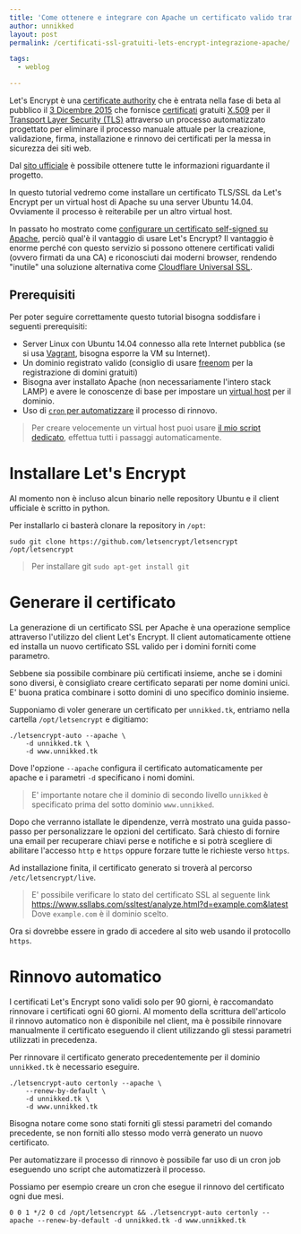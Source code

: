 ```yaml
---
title: 'Come ottenere e integrare con Apache un certificato valido tramite Let's encrypt'
author: unnikked
layout: post
permalink: /certificati-ssl-gratuiti-lets-encrypt-integrazione-apache/

tags:
  - weblog

---
```


Let's Encrypt è una [certificate authority](https://it.wikipedia.org/wiki/Certificate_authority) che è entrata nella fase di beta al pubblico il [3 Dicembre 2015](https://letsencrypt.org/2015/12/03/entering-public-beta.html) che fornisce [certificati](https://en.wikipedia.org/wiki/Public_key_certificate) gratuiti [X.509](https://it.wikipedia.org/wiki/X.509) per il [Transport Layer Security (TLS)](https://it.wikipedia.org/wiki/Transport_Layer_Security) attraverso un processo automatizzato progettato per eliminare il processo manuale attuale per la creazione, validazione, firma, installazione e rinnovo dei certificati per la messa in sicurezza dei siti web. 

Dal [sito ufficiale](https://letsencrypt.org) è possibile ottenere tutte le informazioni riguardante il progetto. 

In questo tutorial vedremo come installare un certificato TLS/SSL da Let's Encrypt per un virtual host di Apache su una server Ubuntu 14.04. Ovviamente il processo è reiterabile per un altro virtual host. 

In passato ho mostrato come [configurare un certificato self-signed su Apache](/come-configurare-un-certificato-ssl-su-apache/), perciò qual'è il vantaggio di usare Let's Encrypt? Il vantaggio è enorme perché con questo servizio si possono ottenere certificati validi (ovvero firmati da una CA) e riconosciuti dai moderni browser, rendendo "inutile" una soluzione alternativa come [Cloudflare Universal SSL](/ssl-gratuito-cloudflare-abilitare-https/). 

## Prerequisiti

Per poter seguire correttamente questo tutorial bisogna soddisfare i seguenti prerequisiti:

- Server Linux con Ubuntu 14.04 connesso alla rete Internet pubblica (se si usa [Vagrant](/gestire-macchine-virtuali-vagrant/), bisogna esporre la VM su Internet).
- Un dominio registrato valido (consiglio di usare [freenom](/come-ottenere-dominio-livello-gratis/) per la registrazione di domini gratuiti)
- Bisogna aver installato Apache (non necessariamente l'intero stack LAMP) e avere le conoscenze di base per impostare un [virtual host](/guida-ai-virtual-host-di-apache/) per il dominio. 
- Uso di [`cron` per automatizzare](/operazioni-automatiche-crontab/) il processo di rinnovo.

> Per creare velocemente un virtual host puoi usare [il mio script dedicato](https://github.com/unnikked/Apache-VirtualHost-Manager), effettua tutti i passaggi automaticamente. 

# Installare Let's Encrypt

Al momento non è incluso alcun binario nelle repository Ubuntu e il client ufficiale è scritto in python. 

Per installarlo ci basterà clonare la repository in `/opt`:

```
sudo git clone https://github.com/letsencrypt/letsencrypt
/opt/letsencrypt
```

> Per installare git `sudo apt-get install git`

# Generare il certificato

La generazione di un certificato SSL per Apache è una operazione semplice attraverso l'utilizzo del client Let's Encrypt. Il client automaticamente ottiene ed installa un nuovo certificato SSL valido per i domini forniti come parametro. 

Sebbene sia possibile combinare più certificati insieme, anche se i domini sono diversi, è consigliato creare certificato separati per nome domini unici. E' buona pratica combinare i sotto domini di uno specifico dominio insieme. 

Supponiamo di voler generare un certificato per `unnikked.tk`, entriamo nella cartella `/opt/letsencrypt` e digitiamo: 

```
./letsencrypt-auto --apache \
    -d unnikked.tk \
    -d www.unnikked.tk
```

Dove l'opzione `--apache` configura il certificato automaticamente per apache e i parametri `-d` specificano i nomi domini. 

> E' importante notare che il dominio di secondo livello `unnikked` è specificato prima del sotto dominio `www.unnikked`. 

Dopo che verranno istallate le dipendenze, verrà mostrato una guida passo-passo per personalizzare le opzioni del certificato. Sarà chiesto di fornire una email per recuperare chiavi perse e notifiche e si potrà scegliere di abilitare l'accesso `http` e `https` oppure forzare tutte le richieste verso `https`.

Ad installazione finita, il certificato generato si troverà al percorso `/etc/letsencrypt/live`.

> E' possibile verificare lo stato del certificato SSL al seguente link https://www.ssllabs.com/ssltest/analyze.html?d=example.com&latest 
> Dove `example.com` è il dominio scelto.

Ora si dovrebbe essere in grado di accedere al sito web usando il protocollo `https`. 

# Rinnovo automatico

I certificati Let's Encrypt sono validi solo per 90 giorni, è raccomandato rinnovare i certificati ogni 60 giorni. Al momento della scrittura dell'articolo il rinnovo automatico non è disponibile nel client, ma è possibile rinnovare manualmente il certificato eseguendo il client utilizzando gli stessi parametri utilizzati in precedenza.  

Per rinnovare il certificato generato precedentemente per il dominio `unnikked.tk` è necessario eseguire. 

```
./letsencrypt-auto certonly --apache \
	--renew-by-default \
	-d unnikked.tk \
	-d www.unnikked.tk
```

Bisogna notare come sono stati forniti gli stessi parametri del comando precedente, se non forniti allo stesso modo verrà generato un nuovo certificato. 

Per automatizzare il processo di rinnovo è possibile far uso di un cron job eseguendo uno script che automatizzerà il processo. 

Possiamo per esempio creare un cron che esegue il rinnovo del certificato ogni due mesi. 

```
0 0 1 */2 0 cd /opt/letsencrypt && ./letsencrypt-auto certonly --apache --renew-by-default -d unnikked.tk -d www.unnikked.tk
```


